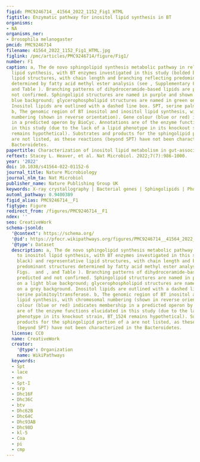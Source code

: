 ```yaml
---
figid: PMC9246714__41564_2022_1152_Fig1_HTML
figtitle: Enzymatic pathway for inositol lipid synthesis in BT
organisms:
- NA
organisms_ner:
- Drosophila melanogaster
pmcid: PMC9246714
filename: 41564_2022_1152_Fig1_HTML.jpg
figlink: /pmc/articles/PMC9246714/figure/Fig1/
number: F1
caption: a, The de novo sphingolipid synthesis metabolic pathway in relation to inositol
  lipid synthesis, with BT enzymes investigated in this study (bolded black) and representative
  lipid structures, with chain length and branching reflecting predominant structures
  determined by fatty acid methyl ester analysis (see , Supplementary Figs.  and ,
  and Table ). Branching patterns of dihydroceramide-based lipids are predicted and
  not confirmed. Sphingolipid structures are named in purple and shown on a light
  blue background; glycerophospholipid structures are named in green on a grey background.
  Inositol lipids are outlined with a dashed line box. SPT, serine palmitoyltransferase.
  b, The genomic region of BT inositol and inositol lipid synthesis, with chromosomal
  numbering (shown in reverse orientation). Gene colour (blue or red) indicates membership
  in a predicted operon by BioCyc. Annotations are of the enzyme functions elucidated
  in this study (due to the lack of a lipid phenotype in its knockout strain, BT_1524
  remains hypothetical). Substrates and products for the sphingolipid portion of a
  are not listed, as these reactions (beyond SPT) have not been characterized in the
  Bacteroidetes.
papertitle: Characterization of inositol lipid metabolism in gut-associated Bacteroidetes.
reftext: Stacey L. Heaver, et al. Nat Microbiol. 2022;7(7):986-1000.
year: '2022'
doi: 10.1038/s41564-022-01152-6
journal_title: Nature Microbiology
journal_nlm_ta: Nat Microbiol
publisher_name: Nature Publishing Group UK
keywords: X-ray crystallography | Bacterial genes | Sphingolipids | Phospholipids
automl_pathway: 0.9400389
figid_alias: PMC9246714__F1
figtype: Figure
redirect_from: /figures/PMC9246714__F1
ndex: ''
seo: CreativeWork
schema-jsonld:
  '@context': https://schema.org/
  '@id': https://pfocr.wikipathways.org/figures/PMC9246714__41564_2022_1152_Fig1_HTML.html
  '@type': Dataset
  description: a, The de novo sphingolipid synthesis metabolic pathway in relation
    to inositol lipid synthesis, with BT enzymes investigated in this study (bolded
    black) and representative lipid structures, with chain length and branching reflecting
    predominant structures determined by fatty acid methyl ester analysis (see , Supplementary
    Figs.  and , and Table ). Branching patterns of dihydroceramide-based lipids are
    predicted and not confirmed. Sphingolipid structures are named in purple and shown
    on a light blue background; glycerophospholipid structures are named in green
    on a grey background. Inositol lipids are outlined with a dashed line box. SPT,
    serine palmitoyltransferase. b, The genomic region of BT inositol and inositol
    lipid synthesis, with chromosomal numbering (shown in reverse orientation). Gene
    colour (blue or red) indicates membership in a predicted operon by BioCyc. Annotations
    are of the enzyme functions elucidated in this study (due to the lack of a lipid
    phenotype in its knockout strain, BT_1524 remains hypothetical). Substrates and
    products for the sphingolipid portion of a are not listed, as these reactions
    (beyond SPT) have not been characterized in the Bacteroidetes.
  license: CC0
  name: CreativeWork
  creator:
    '@type': Organization
    name: WikiPathways
  keywords:
  - Spt
  - lace
  - en
  - Spt-I
  - srp
  - Dhc16F
  - Dhc36C
  - btv
  - Dhc62B
  - Dhc64C
  - Dhc93AB
  - Dhc98D
  - kl-5
  - Coa
  - pi
  - cmp
---
```

